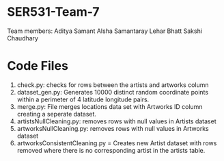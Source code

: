 # SER531-Team-7
Team members:
Aditya Samant
Alsha Samantaray
Lehar Bhatt
Sakshi Chaudhary

# Code Files

1. check.py: checks for rows between the artists and artworks column
2. dataset_gen.py: Generates 10000 distinct random coordinate points within a perimeter of 4 latitude longitude pairs.
3. merge.py: File merges locations data set with Artworks ID column creating a seperate dataset.
4. artistsNullCleaning.py: removes rows with null values in Artists dataset
5. artworksNullCleaning.py: removes rows with null values in Artworks dataset
6. artworksConsistentCleaning.py = Creates new Artist dataset with rows removed where there is no corresponding artist in the artists table.
